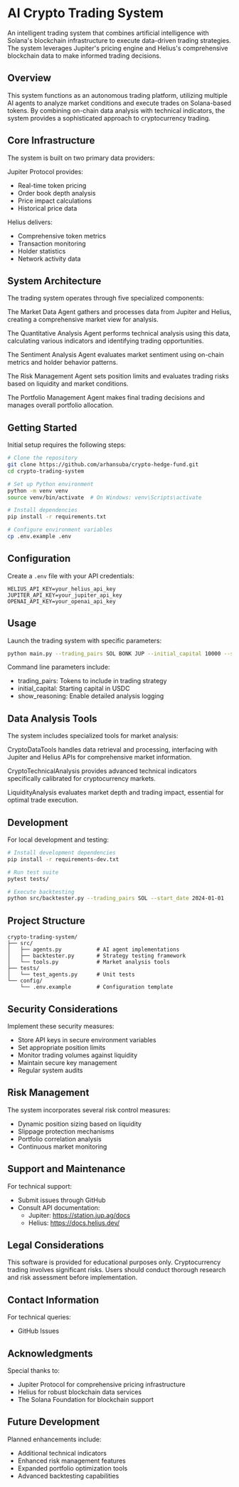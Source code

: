 # AI Crypto Trading System

An intelligent trading system that combines artificial intelligence with Solana's blockchain infrastructure to execute data-driven trading strategies. The system leverages Jupiter's pricing engine and Helius's comprehensive blockchain data to make informed trading decisions.

## Overview

This system functions as an autonomous trading platform, utilizing multiple AI agents to analyze market conditions and execute trades on Solana-based tokens. By combining on-chain data analysis with technical indicators, the system provides a sophisticated approach to cryptocurrency trading.

## Core Infrastructure

The system is built on two primary data providers:

Jupiter Protocol provides:
- Real-time token pricing
- Order book depth analysis
- Price impact calculations
- Historical price data

Helius delivers:
- Comprehensive token metrics
- Transaction monitoring
- Holder statistics
- Network activity data

## System Architecture

The trading system operates through five specialized components:

The Market Data Agent gathers and processes data from Jupiter and Helius, creating a comprehensive market view for analysis.

The Quantitative Analysis Agent performs technical analysis using this data, calculating various indicators and identifying trading opportunities.

The Sentiment Analysis Agent evaluates market sentiment using on-chain metrics and holder behavior patterns.

The Risk Management Agent sets position limits and evaluates trading risks based on liquidity and market conditions.

The Portfolio Management Agent makes final trading decisions and manages overall portfolio allocation.

## Getting Started

Initial setup requires the following steps:

```bash
# Clone the repository
git clone https://github.com/arhansuba/crypto-hedge-fund.git
cd crypto-trading-system

# Set up Python environment
python -m venv venv
source venv/bin/activate  # On Windows: venv\Scripts\activate

# Install dependencies
pip install -r requirements.txt

# Configure environment variables
cp .env.example .env
```

## Configuration

Create a `.env` file with your API credentials:

```env
HELIUS_API_KEY=your_helius_api_key
JUPITER_API_KEY=your_jupiter_api_key
OPENAI_API_KEY=your_openai_api_key
```

## Usage

Launch the trading system with specific parameters:

```bash
python main.py --trading_pairs SOL BONK JUP --initial_capital 10000 --show_reasoning
```

Command line parameters include:
- trading_pairs: Tokens to include in trading strategy
- initial_capital: Starting capital in USDC
- show_reasoning: Enable detailed analysis logging

## Data Analysis Tools

The system includes specialized tools for market analysis:

CryptoDataTools handles data retrieval and processing, interfacing with Jupiter and Helius APIs for comprehensive market information.

CryptoTechnicalAnalysis provides advanced technical indicators specifically calibrated for cryptocurrency markets.

LiquidityAnalysis evaluates market depth and trading impact, essential for optimal trade execution.

## Development

For local development and testing:

```bash
# Install development dependencies
pip install -r requirements-dev.txt

# Run test suite
pytest tests/

# Execute backtesting
python src/backtester.py --trading_pairs SOL --start_date 2024-01-01
```

## Project Structure

```
crypto-trading-system/
├── src/
│   ├── agents.py           # AI agent implementations
│   ├── backtester.py       # Strategy testing framework
│   └── tools.py            # Market analysis tools
├── tests/
│   └── test_agents.py      # Unit tests
└── config/
    └── .env.example        # Configuration template
```

## Security Considerations

Implement these security measures:
- Store API keys in secure environment variables
- Set appropriate position limits
- Monitor trading volumes against liquidity
- Maintain secure key management
- Regular system audits

## Risk Management

The system incorporates several risk control measures:
- Dynamic position sizing based on liquidity
- Slippage protection mechanisms
- Portfolio correlation analysis
- Continuous market monitoring

## Support and Maintenance

For technical support:
- Submit issues through GitHub
- Consult API documentation: 
  - Jupiter: https://station.jup.ag/docs
  - Helius: https://docs.helius.dev/

## Legal Considerations

This software is provided for educational purposes only. Cryptocurrency trading involves significant risks. Users should conduct thorough research and risk assessment before implementation.

## Contact Information

For technical queries:
- GitHub Issues


## Acknowledgments

Special thanks to:
- Jupiter Protocol for comprehensive pricing infrastructure
- Helius for robust blockchain data services
- The Solana Foundation for blockchain support

## Future Development

Planned enhancements include:
- Additional technical indicators
- Enhanced risk management features
- Expanded portfolio optimization tools
- Advanced backtesting capabilities